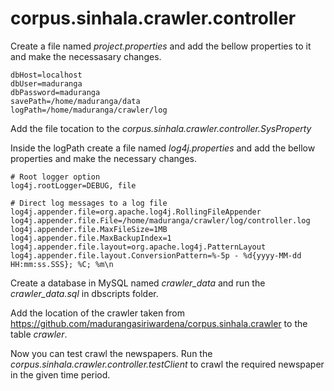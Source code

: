 corpus.sinhala.crawler.controller
=================================

Create a file named *project.properties* and add the bellow properties to it and make the necessasary changes.

    dbHost=localhost
    dbUser=maduranga
    dbPassword=maduranga
    savePath=/home/maduranga/data
    logPath=/home/maduranga/crawler/log

Add the file tocation to the *corpus.sinhala.crawler.controller.SysProperty*

Inside the logPath create a file named *log4j.properties* and add the bellow properties and make the necessary changes.

    # Root logger option
    log4j.rootLogger=DEBUG, file
    
    # Direct log messages to a log file
    log4j.appender.file=org.apache.log4j.RollingFileAppender
    log4j.appender.file.File=/home/maduranga/crawler/log/controller.log
    log4j.appender.file.MaxFileSize=1MB
    log4j.appender.file.MaxBackupIndex=1
    log4j.appender.file.layout=org.apache.log4j.PatternLayout
    log4j.appender.file.layout.ConversionPattern=%-5p - %d{yyyy-MM-dd HH:mm:ss.SSS}; %C; %m\n

Create a database in MySQL named *crawler_data* and run the *crawler_data.sql* in dbscripts folder.

Add the location of the crawler taken from https://github.com/madurangasiriwardena/corpus.sinhala.crawler to the table *crawler*.

Now you can test crawl the newspapers.
Run the *corpus.sinhala.crawler.controller.testClient* to crawl the required newspaper in the given time period.
